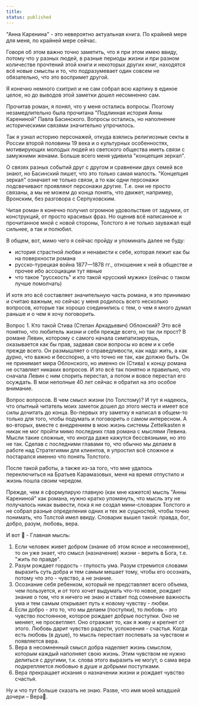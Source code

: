 ```yaml
---
title: 
status: published
---
```

"Анна Каренина" - это невероятно актуальная книга. По крайней мере для меня, по крайней мере сейчас.

Говоря об этом важно точно заметить, что я при этом имею ввиду, потому что у разных людей, в разные периоды жизни и при разном количестве прочтений этой книги и некоторых других книг, находятся всё новые смыслы и то, что подразумевает один совсем не обязательно, что это воспримет другой.

Я конечно немного схитрил и не сам собрал всю картину в единое целое, но до выводов этой заметки дошел несомненно сам. 

Прочитав роман, я понял, что у меня остались вопросы. Поэтому незамедлительно была прочитана "Подлинная история Анны Карениной" Павла Басинского. Вопросы остались, но наполнение историческими связями значительно упрочилось.

Так я узнал историю персонажей, откуда взялись религиозные секты  в России второй половины 19 века и о культурных особенностях, мотивирующих молодых людей из светского общества иметь связи с замужними женами. Больше всего меня удивила "концепция зеркал". 

О связях разных событий друг с другом и сравнении двух семей все знают, но Басинский пишет, что это только самая малость. "Концепция зеркал" означает не только связи, а то как одни персонажи подсвечивают проявляют персонажи другие. Т.е. они не просто связаны, а мы не можем до конца понять, что движет, например, Вронским, без разговора с Серпуховским.

Читая роман я конечно получил огромное удовольствие от задумки, от конструкций, от просто красивых фраз. Но оценив всё написанное и прочитанное мной с новой стороны, Толстого я не только зауважал ещё сильнее, а так и полюбил.

В общем, вот, мимо чего я сейчас пройду и упоминать далее не буду:
- история страстной любви и ненависти к себе, которая лежит как бы на поверхности романа
- русско-турецкая война 1877—1878 гг., отношение к ней в обществе и прочее ибо ассоциации тут явные
- что такое "русскость" и кто такой «русский мужик» (сейчас о таком лучше помолчать)

И хотя это всё составляет значительную часть романа, я это принимаю и считаю важным, но сейчас у меня родилось всего несколько вопросов, которые так хорошо соединились с тем, о чем я много думал раньше и о чем я хочу поговорить.

Вопрос 1. Кто такой Стива (Степан Аркадьевич) Облонский?
Это всё понятно, что любитель жизни и себя прежде всего, но так ли прост? В романе Левин, которому с самого начала симпатизируешь, оказывается как бы прав, задавая свои вопросы ко всем и к себе прежде всего. Он размышляет о справедливости, как надо жить, а как дурно, что важно и бесспорно, а что точно не так, как должно быть. Он не принимает мира Облонского, но именно он (Стива) к концу романа не оставляет никаких вопросов. И это всё так понятно и правильно, что сначала Левин с ним спорить перестал, а потом и вовсе перестал его осуждать. В мои неполные 40 лет сейчас я обратил на это особое внимание.

Вопрос вопросов. В чем смысл жизни (по Толстому)?
И тут я надеюсь, что опытный читатель моих заметок дошел до этого места и имеет все силы дочитать до конца. Во-первых эту заметку я написал в общем-то только для того, чтобы подумать и поговорить о самом интересном. А во-вторых, вместе с внедрением в мою жизнь системы Zettelkasten я никак не мог пройти мимо последних глав романа с мыслями Левина. Мысли такие сложные, что  иногда даже кажутся бессвязными, но это не так. Сделав с последними главами то, что обычно мы делаем в работе над Стратегиями для клиентов, я упростил всё сложное и постарался именно что понять Толстого. 

После такой работы, а также из-за того, что мне удалось переключиться на Братьев Карамазовых, меня на время отпустило и жизнь пошла своим чередом. 

Прежде, чем я сформулирую главную (как мне кажется) мысль "Анны Карениной" как романа, нужно кратко упомянуть, что мысль эту не получалось никак вывести, пока я не создал мини-словарик Толстого и не собрал разные определения одних и тех же сущностей, чтобы точно понимать, что Толстой имел ввиду. Словарик вышел такой: правда, бог, добро, разум, любовь, вера.

И вот 🎉 - Главная мысль:
1) Если человек живет добром (знание об этом ясное и несомненное), то он уже знает, что смысл (назначение) жизни - верить в Бога, т.е. "жить по правде".
2) Разум рождает гордость - глупость ума. Разум стремится словами выразить суть добра и тем самым мешает тому, чтобы его осознать, потому что это - чувство, а не знание.
3) Осознание себя ребенком, который не представляет всего объема, чем пользуется, и от того хочет выдумать что-то новое, рождает знание о том, что я ничего не знаю и ставит под сомнение важность ума и тем самым открывает путь к новому чувству - любви.
4) Если добро - это то, что мы делаем (поступки), то любовь - это чувство постоянное, которое рождает добрые поступки. Оно не меняет, не просветляет. Оно отражает то, как я живу и крепнет от этого. Любовь дарит чувство радости, успокоения - счастья. Когда есть любовь (в душе), то мысль перестает поспевать за чувством и появляется вера.
5) Вера в несомненный смысл добра наделяет жизнь смыслом, которым каждый наполняет свою жизнь. Этим чувством не нужно делиться с другими, т.к. слова этого выразить не могут, о сама вера подкрепляется любовью в душе и добрыми поступками.
6) Вера прекращает искания о назначении жизни и рождает чувство счастья.

Ну и что тут больше сказать не знаю. Разве, что имя моей младшей дочери – Вера🤍.

